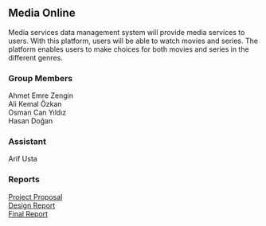 ## Media Online

Media services data management system will provide media services to users. With this platform, users will be able to watch movies and series. The platform enables users to make choices for both movies and series in the different genres.  

### Group Members
Ahmet Emre Zengin<br />
Ali Kemal Özkan<br />
Osman Can Yıldız<br />
Hasan Doğan

### Assistant
Arif Usta


### Reports
[Project Proposal](https://github.com/alikemalozkan/MediaOnline/raw/master/Proposal.pdf)<br />
[Design Report](https://github.com/alikemalozkan/MediaOnline/raw/master/DesignReport.pdf)<br />
[Final Report]()<br />





